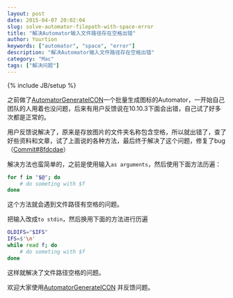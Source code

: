 ```yaml
---
layout: post
date: 2015-04-07 20:02:04
slug: solve-automator-filepath-with-space-error
title: "解决Automator输入文件路径存在空格出错"
author: Yourtion
keywords: ["automator", "space", "error"]
description: "解决Automator输入文件路径存在空格出错"
category: "Mac"
tags: ["解决问题"]
---
```

{% include JB/setup %}

之前做了[AutomatorGenerateICON](https://github.com/yourtion/AutomatorGenerateICON)一个批量生成图标的Automator，一开始自己团队的人用着也没问题，后来有用户反馈说在10.10.3下面会出错，自己试了好多次都是正常的。

用户反馈说解决了，原来是存放图片的文件夹名称包含空格，所以就出错了，查了好些资料和文章，试了上面说的各种方法，最后终于解决了这个问题，修复了bug（[Commit#8fdcdae](https://github.com/yourtion/AutomatorGenerateICON/commit/8fdcdae9239fb92cd4c4ba6e0c7867aad0411845)）

解决方法也蛮简单的，之前是使用输入```as arguments```，然后使用下面方法历遍：

```bash
for f in "$@"; do
	# do someting with $f
done
```

这个方法就会遇到文件路径有空格的问题。

把输入改成```to stdin```，然后换用下面的方法进行历遍


```bash
OLDIFS="$IFS"
IFS=$'\n'
while read f; do
	# do someting with $f
done
```

这样就解决了文件路径空格的问题。

欢迎大家使用[AutomatorGenerateICON](https://github.com/yourtion/AutomatorGenerateICON) 并反馈问题。
